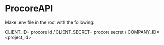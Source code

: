 # ProcoreAPI

Make .env file in the root with the following:

CLIENT_ID= procore id /
CLIENT_SECRET= procore secret /
COMPANY_ID=<project_id>
